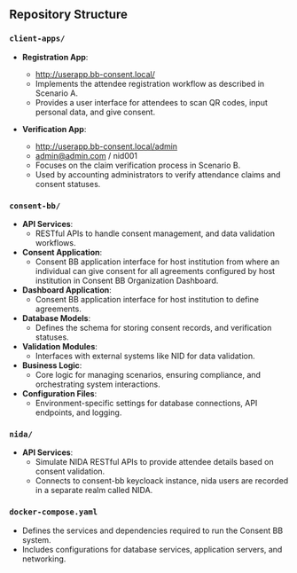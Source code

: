 ## Repository Structure

### `client-apps/`
- **Registration App**: 
  - http://userapp.bb-consent.local/
  - Implements the attendee registration workflow as described in Scenario A.
  - Provides a user interface for attendees to scan QR codes, input personal data, and give consent.

- **Verification App**:
  - http://userapp.bb-consent.local/admin
  - admin@admin.com / nid001
  - Focuses on the claim verification process in Scenario B.
  - Used by accounting administrators to verify attendance claims and consent statuses.

### `consent-bb/`
- **API Services**:
  - RESTful APIs to handle consent management, and data validation workflows.
- **Consent Application**:
  - Consent BB application interface for host institution from where an individual can give consent for all agreements configured by host institution in Consent BB Organization Dashboard.
- **Dashboard Application**:
  - Consent BB application interface for host institution to define agreements.
- **Database Models**:
  - Defines the schema for storing consent records, and verification statuses.
- **Validation Modules**:
  - Interfaces with external systems like NID for data validation.
- **Business Logic**:
  - Core logic for managing scenarios, ensuring compliance, and orchestrating system interactions.
- **Configuration Files**:
  - Environment-specific settings for database connections, API endpoints, and logging.

### `nida/`
- **API Services**:
  - Simulate NIDA RESTful APIs to provide attendee details based on  consent validation.
  - Connects to consent-bb keycloack instance, nida users are recorded in a separate realm called NIDA.

### `docker-compose.yaml`
- Defines the services and dependencies required to run the Consent BB system.
- Includes configurations for database services, application servers, and networking.